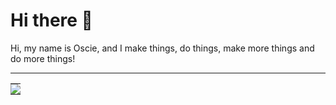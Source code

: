 # Hi there 👋
 Hi, my name is Oscie, and I make things, do things, make more things and do more things!

---

<table>
  <tr>
    <td style="padding: 0; width=50%">
        <img src="https://github-readme-stats.vercel.app/api?username=oscie57&count_private=true&show_icons=true"/>
    </td>
  </tr>
</table>
